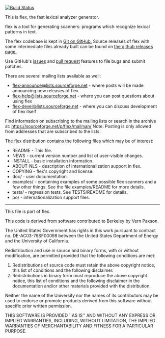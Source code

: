 [![Build Status](https://github.com/westes/flex/actions/workflows/build.yml/badge.svg)](https://github.com/westes/flex/actions/workflows/build.yml)


This is flex, the fast lexical analyzer generator.

flex is a tool for generating scanners: programs which recognize
lexical patterns in text.

The flex codebase is kept in
[Git on GitHub.](https://github.com/westes/flex) Source releases of flex with some intermediate files already built can be found on [the github releases page.](https://github.com/westes/flex/releases)

Use GitHub's [issues](https://github.com/westes/flex/issues) and
[pull request](https://github.com/westes/flex) features to file bugs
and submit patches.

There are several mailing lists available as well:

* flex-announce@lists.sourceforge.net - where posts will be made
  announcing new releases of flex.
* flex-help@lists.sourceforge.net - where you can post questions about
  using flex
* flex-devel@lists.sourceforge.net - where you can discuss development
  of flex itself

Find information on subscribing to the mailing lists or search in the
archive at: https://sourceforge.net/p/flex/mailman/
Note: Posting is only allowed from addresses that are subscribed to
the lists.

The flex distribution contains the following files which may be of
interest:

* README - This file.
* NEWS - current version number and list of user-visible changes.
* INSTALL - basic installation information.
* ABOUT-NLS - description of internationalization support in flex.
* COPYING - flex's copyright and license.
* doc/ - user documentation.
* examples/ - containing examples of some possible flex scanners and a
              few other things. See the file examples/README for more
              details.
* tests/ - regression tests. See TESTS/README for details.
* po/ - internationalization support files.

---

This file is part of flex.

This code is derived from software contributed to Berkeley by
Vern Paxson.

The United States Government has rights in this work pursuant
to contract no. DE-AC03-76SF00098 between the United States
Department of Energy and the University of California.

Redistribution and use in source and binary forms, with or without
modification, are permitted provided that the following conditions
are met:

1. Redistributions of source code must retain the above copyright
   notice, this list of conditions and the following disclaimer.
2. Redistributions in binary form must reproduce the above copyright
   notice, this list of conditions and the following disclaimer in the
   documentation and/or other materials provided with the distribution.

Neither the name of the University nor the names of its contributors
may be used to endorse or promote products derived from this software
without specific prior written permission.

THIS SOFTWARE IS PROVIDED ``AS IS'' AND WITHOUT ANY EXPRESS OR
IMPLIED WARRANTIES, INCLUDING, WITHOUT LIMITATION, THE IMPLIED
WARRANTIES OF MERCHANTABILITY AND FITNESS FOR A PARTICULAR
PURPOSE.
